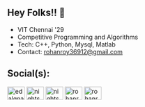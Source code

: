 ## Hey Folks!! 👋  
* VIT Chennai '29
* Competitive Programming and Algorithms
* Tech: C++, Python, Mysql, Matlab
* Contact: rohanroy36912@gmail.com  

## Social(s):

<a href="https://twitter.com/edalgna1" target="blank"><img align="center" src="https://raw.githubusercontent.com/rahuldkjain/github-profile-readme-generator/master/src/images/icons/Social/twitter.svg" alt="edalgna1" height="30" width="40" /></a>
<a href="https://www.codechef.com/users/nightswamp" target="blank"><img align="center" src="https://cdn.jsdelivr.net/npm/simple-icons@3.1.0/icons/codechef.svg" alt="nightswamp" height="30" width="40" /></a>
<a href="https://codeforces.com/profile/nightswamp" target="blank"><img align="center" src="https://raw.githubusercontent.com/rahuldkjain/github-profile-readme-generator/master/src/images/icons/Social/codeforces.svg" alt="nightswamp" height="30" width="40" /></a>
<a href="https://www.leetcode.com/rohanroy36912" target="blank"><img align="center" src="https://raw.githubusercontent.com/rahuldkjain/github-profile-readme-generator/master/src/images/icons/Social/leet-code.svg" alt="rohanroy36912" height="30" width="40" /></a>
<a href="https://auth.geeksforgeeks.org/user/rohanroy8" target="blank"><img align="center" src="https://raw.githubusercontent.com/rahuldkjain/github-profile-readme-generator/master/src/images/icons/Social/geeks-for-geeks.svg" alt="rohanroy8" height="30" width="40" /></a>
</p>
